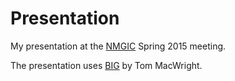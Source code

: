 Presentation
======================
My presentation at the [NMGIC](http://nmgic.com/) Spring 2015 meeting.

The presentation uses [BIG](https://github.com/tmcw/big) by Tom MacWright. 

